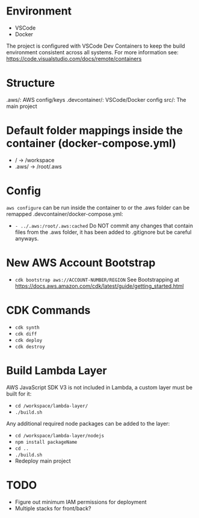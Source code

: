 # Environment
  * VSCode
  * Docker

  The project is configured with VSCode Dev Containers to keep the build environment consistent across all systems.
  For more information see: https://code.visualstudio.com/docs/remote/containers

# Structure
  .aws/: AWS config/keys
  .devcontainer/: VSCode/Docker config
  src/: The main project

# Default folder mappings inside the container (docker-compose.yml)
  * / -> /workspace
  * .aws/ -> /root/.aws

# Config
  `aws configure` can be run inside the container to or the .aws folder can be remapped .devcontainer/docker-compose.yml:
  * `- ../.aws:/root/.aws:cached`
    Do NOT commit any changes that contain files from the .aws folder, it has been added to .gitignore but be careful anyways.

# New AWS Account Bootstrap
  * `cdk bootstrap aws://ACCOUNT-NUMBER/REGION`
    See Bootstrapping at https://docs.aws.amazon.com/cdk/latest/guide/getting_started.html

# CDK Commands
  * `cdk synth`
  * `cdk diff`
  * `cdk deploy`
  * `cdk destroy`

# Build Lambda Layer
  AWS JavaScript SDK V3 is not included in Lambda, a custom layer must be built for it:
  * `cd /workspace/lambda-layer/`
  * `./build.sh`

  Any additional required node packages can be added to the layer:
  * `cd /workspace/lambda-layer/nodejs`
  * `npm install packageName`
  * `cd ..`
  * `./build.sh`
  * Redeploy main project

# TODO
  * Figure out minimum IAM permissions for deployment
  * Multiple stacks for front/back?
